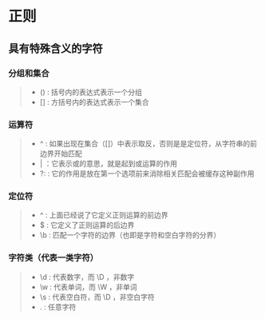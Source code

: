 # 正则

## 具有特殊含义的字符

### 分组和集合
>+ () : 括号内的表达式表示一个分组
>+ [] : 方括号内的表达式表示一个集合

### 运算符
>+ ^ : 如果出现在集合（[]）中表示取反，否则是是定位符，从字符串的前边界开始匹配
>+ | ：它表示或的意思，就是起到或运算的作用
>+ ?: : 它的作用是放在第一个选项前来消除相关匹配会被缓存这种副作用

### 定位符
>+ ^ : 上面已经说了它定义正则运算的前边界
>+ $ : 它定义了正则运算的后边界
>+ \b : 匹配一个字符的边界（也即是字符和空白字符的分界）

### 字符类（代表一类字符）
>+ \d : 代表数字，而 \D ，非数字
>+ \w : 代表单词，而 \W ，非单词
>+ \s : 代表空白符，而 \D ，非空白字符
>+ . : 任意字符


